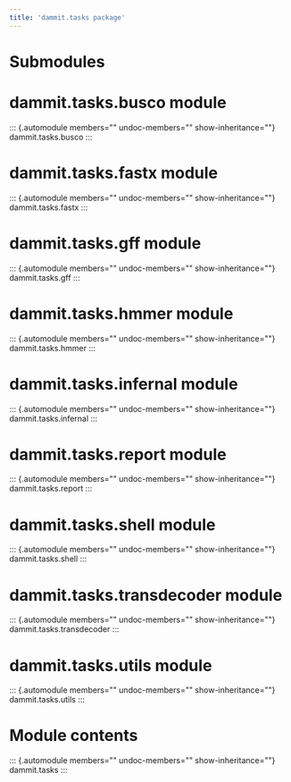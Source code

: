 ```yaml
---
title: 'dammit.tasks package'
---
```


Submodules
==========

dammit.tasks.busco module
=========================

::: {.automodule members="" undoc-members="" show-inheritance=""}
dammit.tasks.busco
:::

dammit.tasks.fastx module
=========================

::: {.automodule members="" undoc-members="" show-inheritance=""}
dammit.tasks.fastx
:::

dammit.tasks.gff module
=======================

::: {.automodule members="" undoc-members="" show-inheritance=""}
dammit.tasks.gff
:::

dammit.tasks.hmmer module
=========================

::: {.automodule members="" undoc-members="" show-inheritance=""}
dammit.tasks.hmmer
:::

dammit.tasks.infernal module
============================

::: {.automodule members="" undoc-members="" show-inheritance=""}
dammit.tasks.infernal
:::

dammit.tasks.report module
==========================

::: {.automodule members="" undoc-members="" show-inheritance=""}
dammit.tasks.report
:::

dammit.tasks.shell module
=========================

::: {.automodule members="" undoc-members="" show-inheritance=""}
dammit.tasks.shell
:::

dammit.tasks.transdecoder module
================================

::: {.automodule members="" undoc-members="" show-inheritance=""}
dammit.tasks.transdecoder
:::

dammit.tasks.utils module
=========================

::: {.automodule members="" undoc-members="" show-inheritance=""}
dammit.tasks.utils
:::

Module contents
===============

::: {.automodule members="" undoc-members="" show-inheritance=""}
dammit.tasks
:::
